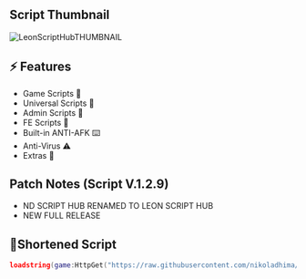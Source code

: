 ## Script Thumbnail
![LeonScriptHubTHUMBNAIL](https://github.com/user-attachments/assets/fa3553ae-097d-497f-8689-04ab90197acc)

## ⚡ Features

- Game Scripts 📜
- Universal Scripts 📜
- Admin Scripts 📜
- FE Scripts 📜
- Built-in ANTI-AFK ⌨️
- Anti-Virus ⚠️
- Extras 👀

## Patch Notes (Script V.1.2.9)

- ND SCRIPT HUB RENAMED TO LEON SCRIPT HUB
- NEW FULL RELEASE

## 🔌Shortened Script
```lua
loadstring(game:HttpGet("https://raw.githubusercontent.com/nikoladhima/Leon-ScriptHub/refs/heads/main/system"))()
```
<br/>
